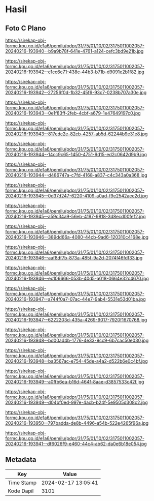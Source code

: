 # Hasil

## Foto C Plano

https://sirekap-obj-formc.kpu.go.id/e1a6/pemilu/pdpr/31/75/01/10/02/3175011002057-20240216-193940--b9a9b78f-641e-4761-a124-cefc3bd9e21b.jpg

https://sirekap-obj-formc.kpu.go.id/e1a6/pemilu/pdpr/31/75/01/10/02/3175011002057-20240216-193942--c1cc6c71-438c-44b3-b71b-d9091e2b1f82.jpg

https://sirekap-obj-formc.kpu.go.id/e1a6/pemilu/pdpr/31/75/01/10/02/3175011002057-20240216-193942--27256f0d-1b32-45f6-93c7-0238b707a30e.jpg

https://sirekap-obj-formc.kpu.go.id/e1a6/pemilu/pdpr/31/75/01/10/02/3175011002057-20240216-193943--0e1f83ff-2feb-4cbf-a679-1e47649197c0.jpg

https://sirekap-obj-formc.kpu.go.id/e1a6/pemilu/pdpr/31/75/01/10/02/3175011002057-20240216-193943--817edc2e-82cb-4257-ab5d-62244b9e31e8.jpg

https://sirekap-obj-formc.kpu.go.id/e1a6/pemilu/pdpr/31/75/01/10/02/3175011002057-20240216-193944--14cc9c65-1450-4751-9d15-ed2c0642d9b9.jpg

https://sirekap-obj-formc.kpu.go.id/e1a6/pemilu/pdpr/31/75/01/10/02/3175011002057-20240216-193944--d486747a-c7fd-4168-a837-c4c343a0a368.jpg

https://sirekap-obj-formc.kpu.go.id/e1a6/pemilu/pdpr/31/75/01/10/02/3175011002057-20240216-193945--0d37d247-6220-4109-a0ad-f9e2542aee2d.jpg

https://sirekap-obj-formc.kpu.go.id/e1a6/pemilu/pdpr/31/75/01/10/02/3175011002057-20240216-193945--a59c34a9-56eb-4197-9818-3d8ecd00fef2.jpg

https://sirekap-obj-formc.kpu.go.id/e1a6/pemilu/pdpr/31/75/01/10/02/3175011002057-20240216-193946--389dd66a-4080-44cb-9ad6-120310c4168e.jpg

https://sirekap-obj-formc.kpu.go.id/e1a6/pemilu/pdpr/31/75/01/10/02/3175011002057-20240216-193946--aaf8df7b-873a-485f-9a2d-2074f46fdf33.jpg

https://sirekap-obj-formc.kpu.go.id/e1a6/pemilu/pdpr/31/75/01/10/02/3175011002057-20240216-193946--ec106666-053b-40d5-a018-0664e32c4670.jpg

https://sirekap-obj-formc.kpu.go.id/e1a6/pemilu/pdpr/31/75/01/10/02/3175011002057-20240216-193947--a744f0a7-07ac-44e7-9ab4-5531e53d01ba.jpg

https://sirekap-obj-formc.kpu.go.id/e1a6/pemilu/pdpr/31/75/01/10/02/3175011002057-20240216-193947--6222203d-435a-4269-9017-7920f1670768.jpg

https://sirekap-obj-formc.kpu.go.id/e1a6/pemilu/pdpr/31/75/01/10/02/3175011002057-20240216-193948--bd00ad4b-1776-4e33-9cc9-6b7cac50e030.jpg

https://sirekap-obj-formc.kpu.go.id/e1a6/pemilu/pdpr/31/75/01/10/02/3175011002057-20240216-193948--ba3567ac-e754-45de-a4a2-d522b6e0c4bf.jpg

https://sirekap-obj-formc.kpu.go.id/e1a6/pemilu/pdpr/31/75/01/10/02/3175011002057-20240216-193949--a0ffb6ea-b16d-464f-8aae-d3857533c42f.jpg

https://sirekap-obj-formc.kpu.go.id/e1a6/pemilu/pdpr/31/75/01/10/02/3175011002057-20240216-193949--d04bf0ed-997e-4acb-b24f-5e9505d308c2.jpg

https://sirekap-obj-formc.kpu.go.id/e1a6/pemilu/pdpr/31/75/01/10/02/3175011002057-20240216-193950--797badda-de8b-4496-a54b-522e4265f96a.jpg

https://sirekap-obj-formc.kpu.go.id/e1a6/pemilu/pdpr/31/75/01/10/02/3175011002057-20240216-193941--df6026f9-e460-44c4-ab62-da0e6b18e054.jpg


## Metadata

| Key        | Value               |
| ---------- | ------------------- |
| Time Stamp | 2024-02-17 13:05:41 |
| Kode Dapil | 3101                |



